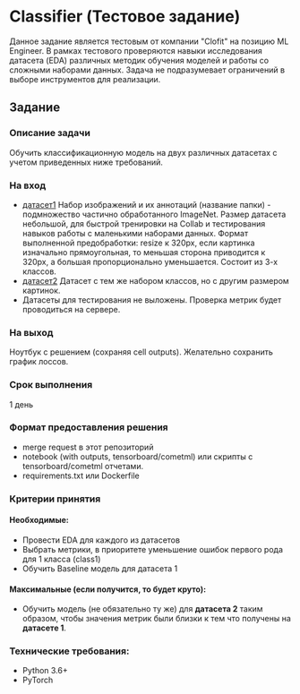 # Classifier (Тестовое задание)
Данное задание является тестовым от компании "Clofit" на позицию ML Engineer. 
В рамках тестового проверяются навыки исследования датасета (EDA) различных методик обучения моделей и работы со сложными наборами данных.
Задача не подразумевает ограничений в выборе инструментов для реализации.

## Задание
### Описание задачи
Обучить классификационную модель на двух различных датасетах с учетом приведенных ниже требований.
### На вход
- [датасет1](https://drive.google.com/file/d/1XpiLkgECH12W48FR195nyFa66Iy8GaOL/view?usp=sharing)
Набор изображений и их аннотаций (название папки) - подмножество частично обработанного ImageNet. Размер датасета небольшой, для быстрой тренировки на Collab и тестирования навыков работы с маленькими наборами данных. Формат выполненной предобработки: resize к 320px, если картинка изначально прямоугольная, то меньшая сторона приводится к 320px, а большая пропорционально уменьшается. Состоит из 3-х классов. 
- [датасет2](https://drive.google.com/file/d/17vysWhcAo0NT4Cs3zbSwRqbQElY95KV7/view?usp=sharing)
Датасет с тем же набором классов, но с другим размером картинок.
- Датасеты для тестирования не выложены. Проверка метрик будет проводиться на сервере.
### На выход
Ноутбук с решением (сохраняя cell outputs).  Желательно сохранить график лоссов.

### Срок выполнения
1 день

### Формат предоставления решения
- merge request в этот репозиторий
- notebook (with outputs, tensorboard/cometml) или скрипты с tensorboard/cometml отчетами.
- requirements.txt или Dockerfile
### Критерии принятия
#### Необходимые:
- Провести EDA для каждого из датасетов
- Выбрать метрики, в приоритете уменьшение ошибок первого рода для 1 класса (class1)
- Обучить Baseline модель для датасета 1

#### Максимальные (если получится, то будет круто):
- Обучить модель (не обязательно ту же) для **датасета 2** таким образом, чтобы значения метрик были близки к тем что получены на **датасете 1**.

### Технические требования:
- Python 3.6+
- PyTorch
